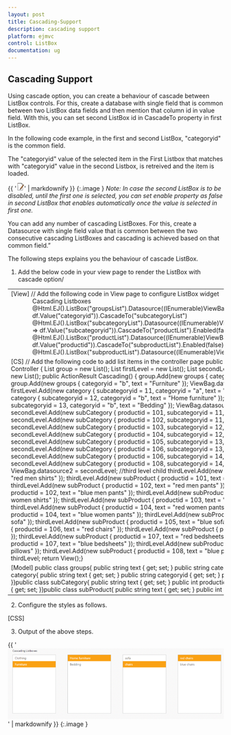 ```yaml
---
layout: post
title: Cascading-Support
description: cascading support 
platform: ejmvc
control: ListBox
documentation: ug
---
```


## Cascading Support 

Using cascade option, you can create a behaviour of cascade between ListBox controls. For this, create a database with single field that is common between two ListBox data fields and then mention that column id in value field. With this, you can set second ListBox id in CascadeTo property in first ListBox. 

In the following code example, in the first and second ListBox, "categoryid" is the common field. 

The "categoryid" value of the selected item in the First Listbox that matches with "categoryid" value in the second Listbox, is retreived and the item is loaded.


{{ '![Note](Cascading-Support_images/Cascading-Support_img1.png)' | markdownify }}
{:.image }
_Note: In case the second ListBox is to be disabled, until the first one is selected, you can set enable property as false in second ListBox that enables automatically once the value is selected in first one._ 

You can add any number of cascading ListBoxes. For this, create a Datasource with single field value that is common between the two consecutive cascading ListBoxes and cascading is achieved based on that common field.”  

The following steps explains you the behaviour of cascade ListBox. 

1. Add the below code in your view page to render the ListBox with cascade option/



<table>
<tr>
<td>
[View] // Add the following code in View page to configure ListBox widget<div class="controlitem">    <span class="txt">Cascading Listboxes</span>    @Html.EJ().ListBox("groupsList").Datasource((IEnumerable<groups>)ViewBag.datasource).ListBoxFields(df => df.Value("categoryid")).CascadeTo("subcategoryList")</div><div class="controlitem">    @Html.EJ().ListBox("subcategoryList").Datasource((IEnumerable<category>)ViewBag.datasource1).ListBoxFields(df => df.Value("subcategoryid")).CascadeTo("productList").Enabled(false)</div><div class="controlitem">    @Html.EJ().ListBox("productList").Datasource((IEnumerable<subCategory>)ViewBag.datasource2).ListBoxFields(df => df.Value("productid")).CascadeTo("subproductList").Enabled(false)</div><div class="controlitem">    @Html.EJ().ListBox("subproductList").Datasource((IEnumerable<subProduct>)ViewBag.datasource3).Enabled(false)</div></td></tr>
<tr>
<td>
[CS] // Add the following code to add list items in the controller page  public partial class ListBoxController : Controller    {        List<groups> group = new List<groups>();        List<category> firstLevel = new List<category>();        List<subCategory> secondLevel = new List<subCategory>();        List<subProduct> thirdLevel = new List<subProduct>();        public ActionResult Cascading()        {            group.Add(new groups { categoryid = "a", text = "Clothing" });            group.Add(new groups { categoryid = "b", text = "Furniture" });            ViewBag.datasource = group;            //first level child            firstLevel.Add(new category { subcategoryid = 11, categoryid = "a", text = "Women" });            firstLevel.Add(new category { subcategoryid = 12, categoryid = "b", text = "Home furniture" });            firstLevel.Add(new category { subcategoryid = 13, categoryid = "b", text = "Bedding" });            ViewBag.datasource1 = firstLevel;            //second level child            secondLevel.Add(new subCategory { productid = 101, subcategoryid = 11, text = "men shirts" });            secondLevel.Add(new subCategory { productid = 102, subcategoryid = 11, text = "men pants" });            secondLevel.Add(new subCategory { productid = 103, subcategoryid = 12, text = "women shirts" });            secondLevel.Add(new subCategory { productid = 104, subcategoryid = 12, text = "women pants" });            secondLevel.Add(new subCategory { productid = 105, subcategoryid = 13, text = "sofa" });            secondLevel.Add(new subCategory { productid = 106, subcategoryid = 13, text = "chairs" });            secondLevel.Add(new subCategory { productid = 106, subcategoryid = 14, text = "bedsheets" });            secondLevel.Add(new subCategory { productid = 108, subcategoryid = 14, text = "pillows" });            ViewBag.datasource2 = secondLevel;            //third level child            thirdLevel.Add(new subProduct { productid = 101, text = "red men shirts" });            thirdLevel.Add(new subProduct { productid = 101, text = "blue men shirts" });            thirdLevel.Add(new subProduct { productid = 102, text = "red men pants" });            thirdLevel.Add(new subProduct { productid = 102, text = "blue men pants" });            thirdLevel.Add(new subProduct { productid = 103, text = "blue women shirts" });            thirdLevel.Add(new subProduct { productid = 103, text = "red women shirts" });            thirdLevel.Add(new subProduct { productid = 104, text = "red women pants" });            thirdLevel.Add(new subProduct { productid = 104, text = "blue women pants" });            thirdLevel.Add(new subProduct { productid = 105, text = "red sofa" });            thirdLevel.Add(new subProduct { productid = 105, text = "blue sofa" });            thirdLevel.Add(new subProduct { productid = 106, text = "red chairs" });            thirdLevel.Add(new subProduct { productid = 106, text = "blue chairs" });            thirdLevel.Add(new subProduct { productid = 107, text = "red bedsheets" });            thirdLevel.Add(new subProduct { productid = 107, text = "blue bedsheets" });            thirdLevel.Add(new subProduct { productid = 108, text = "red pillows" });            thirdLevel.Add(new subProduct { productid = 108, text = "blue pillows" });            ViewBag.datasource3 = thirdLevel;            return View();}</td></tr>
<tr>
<td>
[Model]  public class groups{    public string text { get; set; }    public string categoryid { get; set; }}public class category{    public string text { get; set; }    public string categoryid { get; set; }    public int subcategoryid { get; set; }}public class subCategory{    public string text { get; set; }    public int productid { get; set; }    public int subcategoryid { get; set; }}public class subProduct{    public string text { get; set; }    public int productid { get; set; }}</td></tr>
</table>




2. Configure the styles as follows.



[CSS]  

<style>

    .controlitem {

        margin-left: 50px;

        display: inline-block;

    }

</style>



3. Output of the above steps.



{{ '![](Cascading-Support_images/Cascading-Support_img2.png)' | markdownify }}
{:.image }



